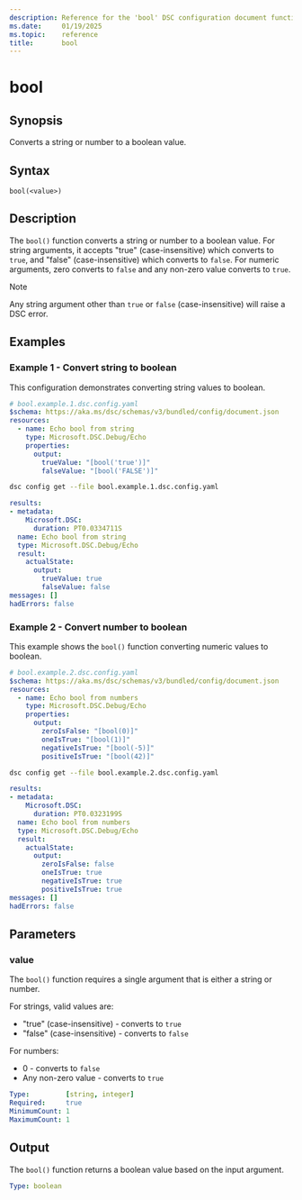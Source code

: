 ```yaml
---
description: Reference for the 'bool' DSC configuration document function
ms.date:     01/19/2025
ms.topic:    reference
title:       bool
---
```


# bool

## Synopsis

Converts a string or number to a boolean value.

## Syntax

```Syntax
bool(<value>)
```

## Description

The `bool()` function converts a string or number to a boolean value. For string arguments,
it accepts "true" (case-insensitive) which converts to `true`, and "false" (case-insensitive)
which converts to `false`. For numeric arguments, zero converts to `false` and any non-zero
value converts to `true`.

> [!NOTE]
> Any string argument other than `true` or `false` (case-insensitive) will raise a DSC error.

## Examples

### Example 1 - Convert string to boolean

This configuration demonstrates converting string values to boolean.

```yaml
# bool.example.1.dsc.config.yaml
$schema: https://aka.ms/dsc/schemas/v3/bundled/config/document.json
resources:
  - name: Echo bool from string
    type: Microsoft.DSC.Debug/Echo
    properties:
      output:
        trueValue: "[bool('true')]"
        falseValue: "[bool('FALSE')]"
```

```bash
dsc config get --file bool.example.1.dsc.config.yaml
```

```yaml
results:
- metadata:
    Microsoft.DSC:
      duration: PT0.0334711S
  name: Echo bool from string
  type: Microsoft.DSC.Debug/Echo
  result:
    actualState:
      output:
        trueValue: true
        falseValue: false
messages: []
hadErrors: false
```

### Example 2 - Convert number to boolean

This example shows the `bool()` function converting numeric values to boolean.

```yaml
# bool.example.2.dsc.config.yaml
$schema: https://aka.ms/dsc/schemas/v3/bundled/config/document.json
resources:
  - name: Echo bool from numbers
    type: Microsoft.DSC.Debug/Echo
    properties:
      output:
        zeroIsFalse: "[bool(0)]"
        oneIsTrue: "[bool(1)]"
        negativeIsTrue: "[bool(-5)]"
        positiveIsTrue: "[bool(42)]"
```

```bash
dsc config get --file bool.example.2.dsc.config.yaml
```

```yaml
results:
- metadata:
    Microsoft.DSC:
      duration: PT0.0323199S
  name: Echo bool from numbers
  type: Microsoft.DSC.Debug/Echo
  result:
    actualState:
      output:
        zeroIsFalse: false
        oneIsTrue: true
        negativeIsTrue: true
        positiveIsTrue: true
messages: []
hadErrors: false
```

## Parameters

### value

The `bool()` function requires a single argument that is either a string or number.

For strings, valid values are:
- "true" (case-insensitive) - converts to `true`
- "false" (case-insensitive) - converts to `false`

For numbers:
- 0 - converts to `false`
- Any non-zero value - converts to `true`

```yaml
Type:         [string, integer]
Required:     true
MinimumCount: 1
MaximumCount: 1
```

## Output

The `bool()` function returns a boolean value based on the input argument.

```yaml
Type: boolean
```
